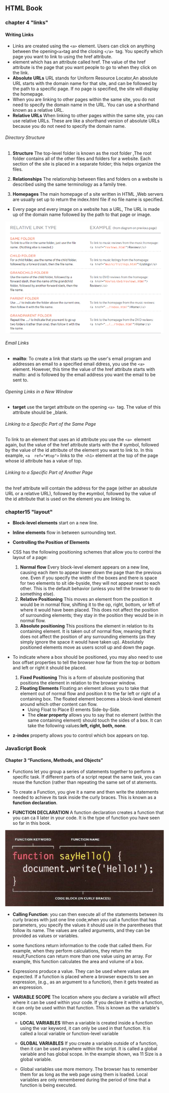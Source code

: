## HTML Book 
### chapter 4 "links" 
#### Writing Links 
* Links are created using the `<a>` element. Users can click on anything between the opening` <a> `tag and the closing `</a> `tag. You specify which page you want to link to using the href attribute.
* <a> element which has an attribute called href. The value of the href attribute is the page that you want people to go to when they click on the link.
* **Absolute URLs** URL stands for Uniform Resource Locator,An absolute URL starts with the domain name for that site, and can be followed by the path to a specific page. If no page is specified, the site will display the homepage.
* When you are linking to other pages within the same site, you do not need to specify the domain name in the URL. You
can use a shorthand known as a relative URL.
* **Relative URLs** When linking to other pages within the same site, you can use relative URLs. These are like a shorthand version of absolute URLs because you do not need to specify the domain name.


###### Directory Structure
1. **Structure** The top-level folder is known as the root folder ,The root folder contains all of the other files and folders for a website. Each section of the site is placed in a separate folder; this helps organize the files.

2. **Relationships** The relationship between files and folders on a website is described using the same terminology as a family tree.

3. **Homepages** The main homepage of a site written in HTML ,Web servers are usually set up to return the index.html file if no file name is specified.

* Every page and every image on a website has a URL, The URL is made up of the domain name followed by the path to that page or image.


![realtive urls examples](relative.png)

###### Email Links
* **mailto**: To create a link that starts up the user's email program and addresses an email to a specified email  ddress, you use the `<a>` element. However, this time the value of the href attribute starts with mailto: and is followed by the email address you want the email to be sent to.

###### Opening Links in a New Window
* **target** use the target attribute on the opening `<a> `tag. The value of this attribute should be _blank.

###### Linking to a Specific Part of the Same Page
To link to an element that uses an id attribute you use the `<a> `element again, but the value of the href attribute starts with the # symbol, followed by the value of the id attribute of the element you want to link to. In this example, `<a  ref="#top">` links to the` <h1>` element at the top of the page whose id attribute has a value of top.

###### Linking to a Specific Part of Another Page
the href attribute will contain the address for the page (either an absolute URL or a relative URL), followed by the `#`symbol, followed by the value of the id attribute that is used on the element you are linking to.



### chapter15 "layout" 
* **Block-level elements** start on a new line.
* **Inline elements** flow in between surrounding text.

* **Controlling the Position of Elements**
* CSS has the following positioning schemes that allow you to control the layout of a page:
     1. **Normal flow** Every block-level element appears on a new line, causing each item to appear lower down the page than the previous one. Even if you specify the width of the boxes and there is space for two elements to sit  ide-byside, they will not appear next to each other. This is the default behavior (unless you tell the browser to do something else).
     2. **Relative Positioning** This moves an element from the position it would be in normal flow, shifting it to the  op, right, bottom, or left of where it would have been placed. This does not affect the position of surrounding  elements; they stay in the position they would be in in normal flow.
     3. **Absolute positioning** This positions the element in relation to its containing element. It is taken out of normal flow, meaning that it does not affect the position of any surrounding elements (as they simply ignore the space it would have taken up). Absolutely positioned elements move as users scroll up and down the page.

* To indicate where a box should be positioned, you may also need to use box offset properties to tell the browser how  far from the top or bottom and left or right it should be placed.
     1. **Fixed Positioning** This is a form of absolute positioning that positions the element in relation to the browser window.
     2. **Floating Elements** Floating an element allows you to take that element out of normal flow and position it to the far left or right of a containing box. The floated element becomes a block-level element around which other content can flow.
         * Using Float to Place El ements Side-by-Side.
         * The **clear property** allows you to say that no element (within the same containing element) should touch the sides of a box. It can take the following values:**left, right, both, none**.

* **z-index** property allows you to control which box appears on top.


### JavaScript Book 
#### Chapter 3 “Functions, Methods, and Objects”
* Functions let you group a series of statements together to perform a specific task. If different parts of a script repeat the same task, you can reuse the function (rather than repeating the same set of st atements.

* To create a Function, you give it a name and then write the statements needed to achieve its task inside the curly braces. This is known as a **function declaration**.

* **FUNCTION DECLARATION** A function declaration creates a function that you can ca ll later in your code. It is the type of function you have seen so far in this book.

![function declaration](function.png)
* **Calling Function**: you can then execute all of the statements between its curly braces with just one line code,when you call a function that has parameters, you specify the values it should use in the parentheses that follow its name. The values are called arguments, and they can be provided as values or variables.
* some functions return information to the code that called them. For example, when they perform calculations, they return the result,Functions can return more than one value using an array. For example, this function calculates the area and volume of a box.
* Expressions produce a value. They can be used where values are expected. If a function is placed where a browser expects to see an expression, (e.g., as an argument to a function), then it gets treated as an expression.

* **VARIABLE SCOPE** The location where you declare a variable will affect where it can be used within your code. If you declare it within a function, it can only be used within that function. This is known as the variable's scope.

     * **LOCAL VARIABLES** When a variable is created inside a function using the var keyword, it can only be used in  that function. It is called a local variable or function-level variable
     * **GLOBAL VARIABLES** If you create a variable outside of a function, then it can be used anywhere within the script. It is called a global variable and has global scope. In the example shown, wa 11 Size is a global variable.


     * Global variables use more memory. The browser has to remember them for as long as the web page using them is loaded. Local variables are only remembered during the period of time that a function is being executed.